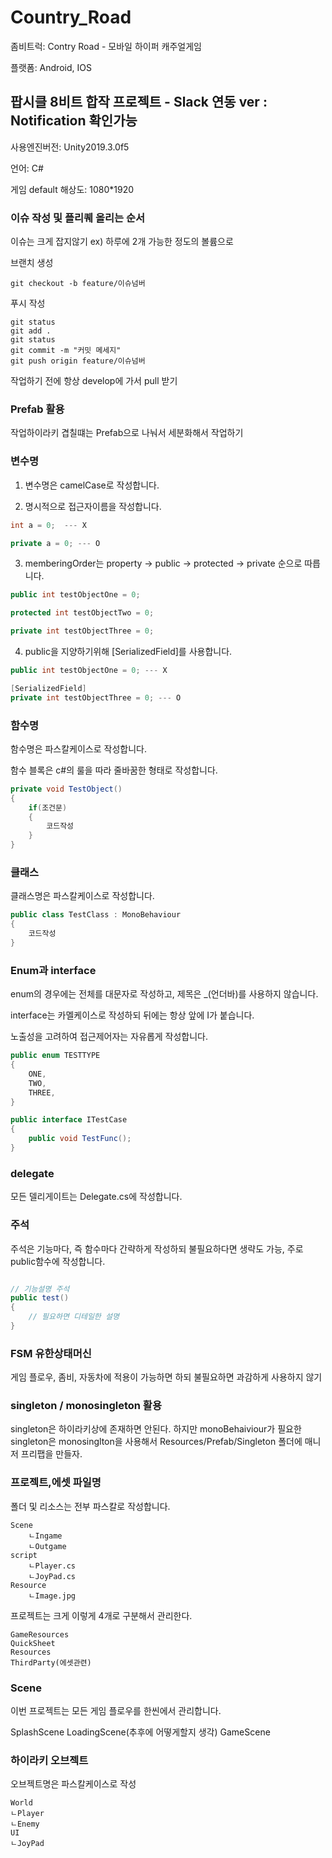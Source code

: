 # Country_Road

좀비트럭: Contry Road - 모바일 하이퍼 캐주얼게임

플랫폼: Android, IOS


## 팝시클 8비트 합작 프로젝트 - Slack 연동 ver : Notification 확인가능

사용엔진버전: Unity2019.3.0f5

언어: C#

게임 default 해상도: 1080*1920


### 이슈 작성 및 플리퀘 올리는 순서

이슈는 크게 잡지않기 ex) 하루에 2개 가능한 정도의 볼륨으로

브랜치 생성
```
git checkout -b feature/이슈넘버
```

푸시 작성
```
git status
git add .
git status
git commit -m "커밋 메세지"
git push origin feature/이슈넘버
```

작업하기 전에 항상 develop에 가서 pull 받기


### Prefab 활용
작업하이라키 겹칠떄는 Prefab으로 나눠서 세분화해서 작업하기


### 변수명
1. 변수명은 camelCase로 작성합니다.

2. 명시적으로 접근자이름을 작성합니다.
```C#
int a = 0;  --- X

private a = 0; --- O
```

3. memberingOrder는 property -> public -> protected -> private 순으로 따릅니다.
```C#
public int testObjectOne = 0;

protected int testObjectTwo = 0;

private int testObjectThree = 0;
```

4. public을 지양하기위해 [SerializedField]를 사용합니다.
```C#
public int testObjectOne = 0; --- X

[SerializedField]
private int testObjectThree = 0; --- O
```


### 함수명

함수명은 파스칼케이스로 작성합니다.

함수 블록은 c#의 룰을 따라 줄바꿈한 형태로 작성합니다.
```C#
private void TestObject()
{
    if(조건문)
    {
        코드작성
    }
}
```


### 클래스

클래스명은 파스칼케이스로 작성합니다.
```C#
public class TestClass : MonoBehaviour
{
    코드작성
}
```


### Enum과 interface

enum의 경우에는 전체를 대문자로 작성하고, 제목은 _(언더바)를 사용하지 않습니다.

interface는 카멜케이스로 작성하되 뒤에는 항상 앞에 I가 붙습니다.

노출성을 고려하여 접근제어자는 자유롭게 작성합니다.

```C#
public enum TESTTYPE
{
    ONE,
    TWO,
    THREE,
}

public interface ITestCase
{
    public void TestFunc();
}
```


### delegate

모든 델리게이트는 Delegate.cs에 작성합니다.


### 주석

주석은 기능마다, 즉 함수마다 간략하게 작성하되 불필요하다면 생략도 가능, 주로 public함수에 작성합니다.
```C#

// 기능설명 주석
public test()
{
    // 필요하면 디테일한 설명
}
```


### FSM 유한상태머신

게임 플로우, 좀비, 자동차에 적용이 가능하면 하되 불필요하면 과감하게 사용하지 않기


### singleton / monosingleton 활용

singleton은 하이라키상에 존재하면 안된다.
하지만 monoBehaiviour가 필요한 singleton은 monosinglton을 사용해서
Resources/Prefab/Singleton 폴더에 매니저 프리팹을 만들자.


### 프로젝트,에셋 파일명

폴더 및 리소스는 전부 파스칼로 작성합니다.

```
Scene
    ㄴIngame
    ㄴOutgame
script
    ㄴPlayer.cs
    ㄴJoyPad.cs
Resource
    ㄴImage.jpg
```

프로젝트는 크게 이렇게 4개로 구분해서 관리한다.
```
GameResources
QuickSheet
Resources
ThirdParty(에셋관련)
```


### Scene

이번 프로젝트는 모든 게임 플로우를 한씬에서 관리합니다.

SplashScene
LoadingScene(추후에 어떻게할지 생각)
GameScene


### 하이라키 오브젝트

오브젝트명은 파스칼케이스로 작성
```
World
ㄴPlayer
ㄴEnemy
UI
ㄴJoyPad
```
